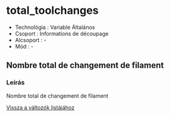 # total\_toolchanges

* Technológia : Variable Általános
* Csoport : Informations de découpage
* Alcsoport : -
* Mód : -

## Nombre total de changement de filament

### Leírás

Nombre total de changement de filament

[Vissza a változók listájához](variable_list.md)

